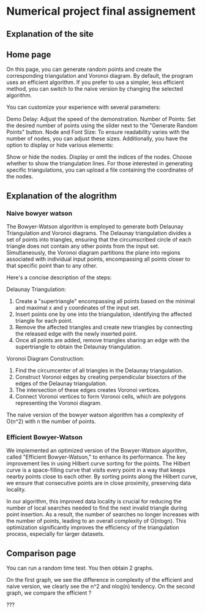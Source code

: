 # Numerical project final assignement
## Explanation of the site 
## Home page 
On this page, you can generate random points and create the corresponding triangulation and Voronoi diagram. By default, the program uses an efficient algorithm. If you prefer to use a simpler, less efficient method, you can switch to the naive version by changing the selected algorithm.

You can customize your experience with several parameters:

Demo Delay: Adjust the speed of the demonstration.
Number of Points: Set the desired number of points using the slider next to the "Generate Random Points" button.
Node and Font Size: To ensure readability varies with the number of nodes, you can adjust these sizes.
Additionally, you have the option to display or hide various elements:

Show or hide the nodes.
Display or omit the indices of the nodes.
Choose whether to show the triangulation lines.
For those interested in generating specific triangulations, you can upload a file containing the coordinates of the nodes.

## Explanation of the alogrithm

### Naive bowyer watson
The Bowyer-Watson algorithm is employed to generate both Delaunay Triangulation and Voronoi diagrams. The Delaunay triangulation divides a set of points into triangles, ensuring that the circumscribed circle of each triangle does not contain any other points from the input set. Simultaneously, the Voronoi diagram partitions the plane into regions associated with individual input points, encompassing all points closer to that specific point than to any other.

Here's a concise description of the steps:

Delaunay Triangulation:

1. Create a "supertriangle" encompassing all points based on the minimal and maximal x and y coordinates of the input set.
2. Insert points one by one into the triangulation, identifying the affected triangle for each point.
3. Remove the affected triangles and create new triangles by connecting the released edge with the newly inserted point.
4. Once all points are added, remove triangles sharing an edge with the supertriangle to obtain the Delaunay triangulation.

Voronoi Diagram Construction:

1. Find the circumcenter of all triangles in the Delaunay triangulation.
2. Construct Voronoi edges by creating perpendicular bisectors of the edges of the Delaunay triangulation.
3. The intersection of these edges creates Voronoi vertices.
4. Connect Voronoi vertices to form Voronoi cells, which are polygons representing the Voronoi diagram.

The naive version of the bowyer watson algorithm has a complexity of O(n^2) with n the number of points. 

### Efficient Bowyer-Watson 
We implemented an optimized version of the Bowyer-Watson algorithm, called "Efficient Bowyer-Watson," to enhance its performance. The key improvement lies in using Hilbert curve sorting for the points. The Hilbert curve is a space-filling curve that visits every point in a way that keeps nearby points close to each other. By sorting points along the Hilbert curve, we ensure that consecutive points are in close proximity, preserving data locality.

In our algorithm, this improved data locality is crucial for reducing the number of local searches needed to find the next invalid triangle during point insertion. As a result, the number of searches no longer increases with the number of points, leading to an overall complexity of O(nlogn). This optimization significantly improves the efficiency of the triangulation process, especially for larger datasets.


## Comparison page 
You can  run a random time test. You then obtain 2 graphs.

On the first graph, we see the difference in complexity of the efficient and naive version, we  clearly see the n^2 and nlog(n) tendency. 
On the second graph, we compare the efficient ?

??? 









